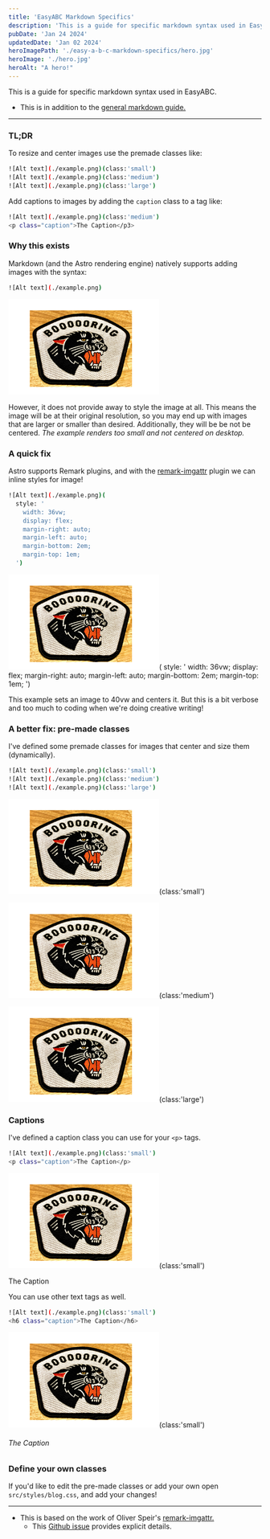 ```yaml
---
title: 'EasyABC Markdown Specifics'
description: 'This is a guide for specific markdown syntax used in EasyABC.'
pubDate: 'Jan 24 2024'
updatedDate: 'Jan 02 2024'
heroImagePath: './easy-a-b-c-markdown-specifics/hero.jpg'
heroImage: './hero.jpg'
heroAlt: "A hero!"
---
```


This is a guide for specific markdown syntax used in EasyABC.

- This is in addition to the [general markdown guide.](/easy-a-b-c/markdown-style-guide)

<hr>

<h3> TL;DR </h3>

To resize and center images use the premade classes like:

```sh
![Alt text](./example.png)(class:'small')
![Alt text](./example.png)(class:'medium')
![Alt text](./example.png)(class:'large')
```

Add captions to images by adding the `caption` class to a tag like:

```sh
![Alt text](./example.png)(class:'medium')
<p class="caption">The Caption</p3>
```

<h3> Why this exists </h3>

Markdown (and the Astro rendering engine) natively supports adding images with the syntax:
```sh
![Alt text](./example.png)
```

![The example renders too small and not centered!](./example.png)

However, it does not provide away to style the image at all. This means the image will be at their original resolution, so you may end up with images that are larger or smaller than desired. Additionally, they will be be not be centered. *The example renders too small and not centered on desktop.*

<h3> A quick fix </h3>

Astro supports Remark plugins, and with the [remark-imgattr](https://github.com/OliverSpeir/remark-imgattr) plugin we can inline styles for image! 

```sh
![Alt text](./example.png)(
  style: '
    width: 36vw;
    display: flex; 
    margin-right: auto; 
    margin-left: auto;
    margin-bottom: 2em;
    margin-top: 1em;
  ')
```

![This for example sets an image to 33vw and centers it. But this is a bit verbose!](./example.png)(
    style: '
    width: 36vw;
    display: flex; 
    margin-right: auto; 
    margin-left: auto;
    margin-bottom: 2em;
    margin-top: 1em;
  ')

This example sets an image to 40vw and centers it. But this is a bit verbose and too much to coding when we're doing creative writing!

<h3> A better fix: pre-made classes </h3>

I've defined some premade classes for images that center and size them (dynamically).

```sh
![Alt text](./example.png)(class:'small')
![Alt text](./example.png)(class:'medium')
![Alt text](./example.png)(class:'large')
```

![Alt text](./example.png)(class:'small')

![Alt text](./example.png)(class:'medium')

![Alt text](./example.png)(class:'large')

<h3> Captions </h3>

I've defined a caption class you can use for your `<p>` tags.

```sh
![Alt text](./example.png)(class:'small')
<p class="caption">The Caption</p>
```

![Alt text](./example.png)(class:'small')
<p class="caption">The Caption</p3>

You can use other text tags as well.

```sh
![Alt text](./example.png)(class:'small')
<h6 class="caption">The Caption</h6>
```
![Alt text](./example.png)(class:'small')
<h6 class="caption">The Caption</h6>

<h3> Define your own classes </h3>

If you'd like to edit the pre-made classes or add your own open `src/styles/blog.css`, and add your changes!

<hr>

- This is based on the work of Oliver Speir's [remark-imgattr.](https://github.com/OliverSpeir/remark-imgattr)
  - This [Github issue](https://github.com/OliverSpeir/remark-imgattr/issues/1#issuecomment-1905098091) provides explicit details.